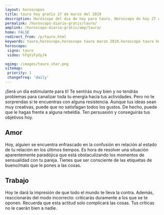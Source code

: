 ```yaml
---
layout: horoscopos
title: tauro hoy gratis 27 de marzo del 2019 
description: Horóscopo del dia de hoy para tauro. Horoscopo de hoy 27 de marzo del 2019. Las predicciones de amor, trabajo, vida personal gratis.
permalink: /horoscopo-diario-gratis/tauro/
amplink: /horoscopo-diario-gratis/amp/tauro/
home: FALSE
redirect_from: /p/tauro.html
keywords: tauro,horoscopo,horoscopo tauro marzo 2019,horoscopo tauro hoy,tarot tauro marzo 2019,horoscopo tauro,tarot tauro hoy,horoscopo de hoy,horoscopo diario,tarot del amor,horoscopo de hoy tauro,horoscopo diario del tarot, Horoscopo de hoy tauro 27 de marzo del 2019,horóscopo del día,signos zodiacales 2019, el horoscopo de hoy
horoscopo:
 signo: tauro
 video: hTqViFyUyJ4

ogimg: /images/tauro_char.png
sitemap:
 priority: 1
 changefreq: 'daily'
---
```



¡Será un día estimulante para ti! Te sentirás muy bien y no tendrás problemas para canalizar toda tu energía hacia tus actividades. Pero no te sorprendas si te encuentras con alguna resistencia. Aunque tus ideas sean muy creativas, puede que no satisfagan todos los gustos. De hecho, puede que le hagas frente a alguna rebeldía. Ten persuasión y conseguirás tus objetivos hoy.

## Amor

Hoy, alguien se encuentra enfrascado en la confusión en relación al estado de tu relación en los últimos tiempos. Es hora de resolver una situación aparentemente paradójica que está obstaculizando los momentos de sensualidad con tu pareja. Tienes que ser consciente de las etiquetas de bueno/malo que le pones a las cosas.

## Trabajo

Hoy te dará la impresión de que todo el mundo te lleva la contra. Además, reaccionarás del modo incorrecto: criticarás duramente a los que se te oponen. Recuerda que esta actitud solo complicará las cosas. Tus críticas no le caerán bien a nadie.